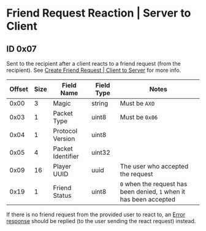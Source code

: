 # Friend Request Reaction | Server to Client

## ID 0x07

Sent to the recipient after a client reacts to a friend request (from the recipient). See [Create Friend Request | Client to Server](../clientToServer/0x06_create_friend.md) for more info.

<table>
    <thead>
        <tr>
            <th>Offset</th>
            <th>Size</th>
            <th>Field Name</th>
            <th>Field Type</th>
            <th>Notes</th>
        </tr>
    </thead>
    <tbody>
    <tr>
        <td>0x00</td>
        <td>3</td>
        <td>Magic</td>
        <td>string</td>
        <td>Must be <code>AXO</code></td>
    </tr>
        <tr>
        <td>0x03</td>
        <td>1</td>
        <td>Packet Type</td>
        <td>uint8</td>
        <td>Must be <code>0x06</code></td>
    </tr>
    <tr>
        <td>0x04</td>
        <td>1</td>
        <td>Protocol Version</td>
        <td>uint8</td>
        <td></td>
    </tr>
    <tr>
        <td>0x05</td>
        <td>4</td>
        <td>Packet Identifier</td>
        <td>uint32</td>
        <td></td>
    </tr>
    <tr>
        <td>0x09</td>
        <td>16</td>
        <td>Player UUID</td>
        <td>uuid</td>
        <td>The user who accepted the request</td>
    </tr>
    <tr>
        <td>0x19</td>
        <td>1</td>
        <td>Friend Status</td>
        <td>uint8</td>
        <td><code>0</code> when the request has been denied, <code>1</code> when it has been accepted</td>
    </tr>
    </tbody>
</table>

If there is no friend request from the provided user to react to, an [Error response](0xFF_error.md) should be replied (to the user sending the react request) instead.


